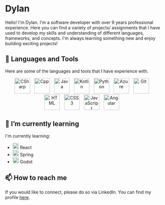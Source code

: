 <!--
**DHargett32/DHargett32** is a ✨ _special_ ✨ repository because its `README.md` (this file) appears on your GitHub profile.

Here are some ideas to get you started:

- 🔭 I’m currently working on ...
- 🌱 I’m currently learning ...
- 👯 I’m looking to collaborate on ...
- 🤔 I’m looking for help with ...
- 💬 Ask me about ...
- 📫 How to reach me: ...
- 😄 Pronouns: ...
- ⚡ Fun fact: ...
-->

<head>
    <link rel="stylesheet" href="https://kit.fontawesome.com/f0a6d108e3.css" crossorigin="anonymous">
</head>

# Dylan

Hello! I'm Dylan. I'm a software developer with over 9 years professional experience. Here you can find a variety of projects/ assignments that I have used to develop my skills and understanding of different languages, frameworks, and concepts. I'm always learning something new and enjoy building exciting projects!


## 🧰 Languages and Tools
Here are some of the languages and tools that I have experience with.
<p align="center">
    <img align="centre" alt="CSharp" width="50px" style="padding-right:10px;" src="https://cdn.jsdelivr.net/gh/devicons/devicon/icons/csharp/csharp-original.svg" />
    <img align="centre" alt="Cpp" width="50px" style="padding-right:10px;" src="https://cdn.jsdelivr.net/gh/devicons/devicon/icons/cplusplus/cplusplus-plain.svg" /> 
    <img align="centre" alt="Java" width="50px" style="padding-right:10px;" src="https://cdn.jsdelivr.net/gh/devicons/devicon/icons/java/java-plain.svg" /> 
    <img align="centre" alt="Kotlin" width="50px" style="padding-right:10px;" src="https://cdn.jsdelivr.net/gh/devicons/devicon/icons/kotlin/kotlin-original.svg" />
    <img align="centre" alt="Python" width="50px" style="padding-right:10px;" src="https://cdn.jsdelivr.net/gh/devicons/devicon/icons/python/python-plain.svg" />
    <img align="centre" alt="Azure" width="50px" style="padding-right:10px;" src="https://cdn.jsdelivr.net/gh/devicons/devicon/icons/azure/azure-original.svg" />
    <img align="centre" alt="Git" width="50px" style="padding-right:10px;" src="https://cdn.jsdelivr.net/gh/devicons/devicon/icons/git/git-original.svg" />
    <img align="centre" alt="HTML" width="50px" style="padding-right:10px;" src="https://cdn.jsdelivr.net/gh/devicons/devicon/icons/html5/html5-plain.svg" />
    <img align="centre" alt="CSS3" width="50px" style="padding-right:10px;" src="https://cdn.jsdelivr.net/gh/devicons/devicon/icons/css3/css3-plain.svg" />
    <img align="centre" alt="JavaScript" width="50px" style="padding-right:10px;" src="https://cdn.jsdelivr.net/gh/devicons/devicon/icons/javascript/javascript-plain.svg" /> 
    <img align="centre" alt="Angular" width="50px" style="padding-right:10px;" src="https://cdn.jsdelivr.net/gh/devicons/devicon/icons/angular/angular-plain.svg" />    
</p>

<!-- ## 📚 Projects
The following is a list of complete projects that I have developed:

<ul>
    <li>
        <div>
            <h1>My Collection<h1>
            ![Website Landing Page](Screenshot_1.png)
            ![Website Landing Page](Screenshot_2.png)
            ![Website Landing Page](Screenshot_3.png)
            ![Website Landing Page](Screenshot_4.png)
        </div>
    </li>
</ul> -->

## 🌱 I’m currently learning
I'm currently learning:
<ul>
    <li><img alt="React" width="20px" src="https://cdn.jsdelivr.net/gh/devicons/devicon/icons/react/react-original.svg"> React</li>
    <li><img alt="Spring" width="20px" src="https://cdn.jsdelivr.net/gh/devicons/devicon/icons/spring/spring-original.svg"> Spring</li>
    <li><img alt="" width="20px" src="https://cdn.jsdelivr.net/gh/devicons/devicon/icons/godot/godot-original.svg"> Godot</li>
</ul>


## 📫 How to reach me
If you would like to connect, please do so via LinkedIn. You can find my profile <a href="https://www.linkedin.com/in/dylan-hargett-87362894">here</a>.
